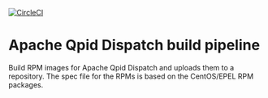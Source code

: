 [![CircleCI](https://circleci.com/gh/scholzj/build-qpid-dispatch.svg?style=shield)](https://circleci.com/gh/scholzj/build-qpid-dispatch)

# Apache Qpid Dispatch build pipeline

Build RPM images for Apache Qpid Dispatch and uploads them to a repository. The spec file for the RPMs is based on the CentOS/EPEL RPM packages.
